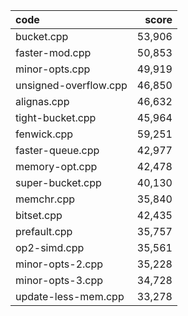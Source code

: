 |   code     |   score    |
| :--------- | ---------: |
| bucket.cpp            | 53,906 |
| faster-mod.cpp        | 50,853 |
| minor-opts.cpp        | 49,919 |
| unsigned-overflow.cpp | 46,850 |
| alignas.cpp           | 46,632 |
| tight-bucket.cpp      | 45,964 |
| fenwick.cpp           | 59,251 |
| faster-queue.cpp      | 42,977 |
| memory-opt.cpp        | 42,478 |
| super-bucket.cpp      | 40,130 |
| memchr.cpp            | 35,840 |
| bitset.cpp            | 42,435 |
| prefault.cpp          | 35,757 |
| op2-simd.cpp          | 35,561 |
| minor-opts-2.cpp      | 35,228 |
| minor-opts-3.cpp      | 34,728 |
| update-less-mem.cpp   | 33,278 |
